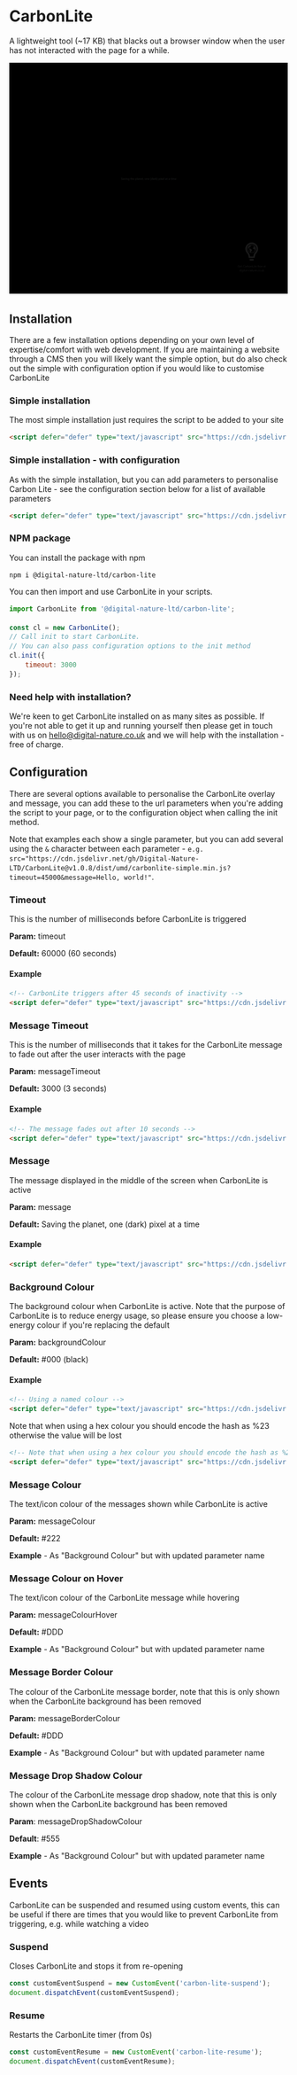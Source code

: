 # CarbonLite
A lightweight tool (~17 KB) that blacks out a browser window when the user has not interacted with the page for a while.

![A preview of CarbonLite in action](carbon-lite-preview.png "CarbonLite when activated")

## Installation
There are a few installation options depending on your own level of expertise/comfort with web development. If you are maintaining a website through a CMS then you will likely want the simple option, but do also check out the simple with configuration option if you would like to customise CarbonLite

### Simple installation
The most simple installation just requires the script to be added to your site
```html
<script defer="defer" type="text/javascript" src="https://cdn.jsdelivr.net/gh/Digital-Nature-LTD/CarbonLite@v1.0.8/dist/umd/carbonlite-simple.min.js"></script>
```

### Simple installation - with configuration
As with the simple installation, but you can add parameters to personalise Carbon Lite - see the configuration section below for a list of available parameters
```html
<script defer="defer" type="text/javascript" src="https://cdn.jsdelivr.net/gh/Digital-Nature-LTD/CarbonLite@v1.0.8/dist/umd/carbonlite-simple.min.js?message=My Custom Message"></script>
```

### NPM package
You can install the package with npm
```shell
npm i @digital-nature-ltd/carbon-lite
```
You can then import and use CarbonLite in your scripts. 
```javascript
import CarbonLite from '@digital-nature-ltd/carbon-lite';

const cl = new CarbonLite();
// Call init to start CarbonLite.
// You can also pass configuration options to the init method
cl.init({
    timeout: 3000
});
```


### Need help with installation?
We're keen to get CarbonLite installed on as many sites as possible. If you're not able to get it up and running yourself then please get in touch with us on <hello@digital-nature.co.uk> and we will help with the installation - free of charge.


## Configuration
There are several options available to personalise the CarbonLite overlay and message, you can add these to the url parameters when you're adding the script to your page, or to the configuration object when calling the init method.

Note that examples each show a single parameter, but you can add several using the `&` character between each parameter - `e.g. src="https://cdn.jsdelivr.net/gh/Digital-Nature-LTD/CarbonLite@v1.0.8/dist/umd/carbonlite-simple.min.js?timeout=45000&message=Hello, world!"`.

### Timeout
This is the number of milliseconds before CarbonLite is triggered

**Param:** timeout

**Default:** 60000 (60 seconds)
#### Example
```html
<!-- CarbonLite triggers after 45 seconds of inactivity -->
<script defer="defer" type="text/javascript" src="https://cdn.jsdelivr.net/gh/Digital-Nature-LTD/CarbonLite@v1.0.8/dist/umd/carbonlite-simple.min.js?timeout=45000"></script>
```

### Message Timeout
This is the number of milliseconds that it takes for the CarbonLite message to fade out after the user interacts with the page

**Param:** messageTimeout

**Default:** 3000 (3 seconds)
#### Example
```html
<!-- The message fades out after 10 seconds -->
<script defer="defer" type="text/javascript" src="https://cdn.jsdelivr.net/gh/Digital-Nature-LTD/CarbonLite@v1.0.8/dist/umd/carbonlite-simple.min.js?messageTimeout=10000"></script>
```

### Message
The message displayed in the middle of the screen when CarbonLite is active

**Param:** message

**Default:** Saving the planet, one (dark) pixel at a time
#### Example
```html
<script defer="defer" type="text/javascript" src="https://cdn.jsdelivr.net/gh/Digital-Nature-LTD/CarbonLite@v1.0.8/dist/umd/carbonlite-simple.min.js?message=My website is reducing carbon"></script>
```

### Background Colour
The background colour when CarbonLite is active. Note that the purpose of CarbonLite is to reduce energy usage, so please ensure you choose a low-energy colour if you're replacing the default

**Param:** backgroundColour

**Default:** #000 (black)
#### Example
```html
<!-- Using a named colour -->
<script defer="defer" type="text/javascript" src="https://cdn.jsdelivr.net/gh/Digital-Nature-LTD/CarbonLite@v1.0.8/dist/umd/carbonlite-simple.min.js?backgroundColour=green"></script>
```

Note that when using a hex colour you should encode the hash as %23 otherwise the value will be lost
```html
<!-- Note that when using a hex colour you should encode the hash as %23 -->
<script defer="defer" type="text/javascript" src="https://cdn.jsdelivr.net/gh/Digital-Nature-LTD/CarbonLite@v1.0.8/dist/umd/carbonlite-simple.min.js?backgroundColour=%23333"></script>
```

### Message Colour
The text/icon colour of the messages shown while CarbonLite is active

**Param:** messageColour

**Default:** #222

**Example** - As "Background Colour" but with updated parameter name

### Message Colour on Hover
The text/icon colour of the CarbonLite message while hovering 

**Param:** messageColourHover

**Default:** #DDD

**Example** - As "Background Colour" but with updated parameter name

### Message Border Colour
The colour of the CarbonLite message border, note that this is only shown when the CarbonLite background has been removed

**Param:** messageBorderColour

**Default:** #DDD

**Example** - As "Background Colour" but with updated parameter name


### Message Drop Shadow Colour
The colour of the CarbonLite message drop shadow, note that this is only shown when the CarbonLite background has been removed

**Param**: messageDropShadowColour

**Default**: #555

**Example** - As "Background Colour" but with updated parameter name


## Events
CarbonLite can be suspended and resumed using custom events, this can be useful if there are times that you would like to prevent CarbonLite from triggering, e.g. while watching a video

### Suspend
Closes CarbonLite and stops it from re-opening
```javascript
const customEventSuspend = new CustomEvent('carbon-lite-suspend');
document.dispatchEvent(customEventSuspend);
```

### Resume
Restarts the CarbonLite timer (from 0s)
```javascript
const customEventResume = new CustomEvent('carbon-lite-resume');
document.dispatchEvent(customEventResume);
```